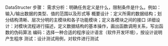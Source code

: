 DataStructer
步骤：
需求分析：明确任务定义是什么，限制条件是什么。例如：输入/输出数据的类型、值的范围以及形式等
概要设计：定义所需的数据结构；划分结构清晰、层次分明的主模块和各子功能模块；定义各模块之间的接口
详细设计：对模块流程进行描述，定义数据结构的基本操作，画出函数调用关系，写出函数的伪码算法
编码：选择一种合适的程序设计语言（软件开发环境），按设计说明产生程序
测试：设计测试用例，对软件进行测试
